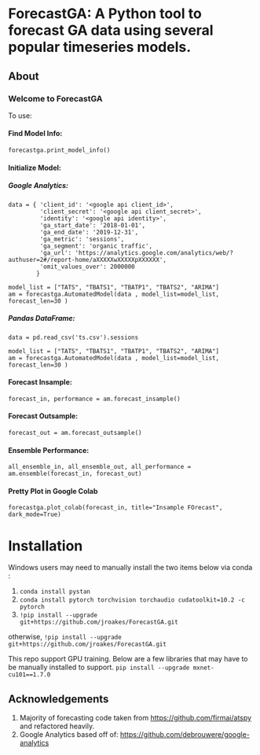 # ForecastGA: A Python tool to forecast GA data using several popular timeseries models.

## About

### Welcome to ForecastGA

To use:

#### Find Model Info:
`forecastga.print_model_info()`

#### Initialize Model:

##### Google Analytics:

```
data = { 'client_id': '<google api client_id>',
         'client_secret': '<google api client_secret>',
         'identity': '<google api identity>',
         'ga_start_date': '2018-01-01',
         'ga_end_date': '2019-12-31',
         'ga_metric': 'sessions',
         'ga_segment': 'organic traffic',
         'ga_url': 'https://analytics.google.com/analytics/web/?authuser=2#/report-home/aXXXXXwXXXXXpXXXXXX',
         'omit_values_over': 2000000
        }

model_list = ["TATS", "TBATS1", "TBATP1", "TBATS2", "ARIMA"]
am = forecastga.AutomatedModel(data , model_list=model_list, forecast_len=30 )
```


##### Pandas DataFrame:

```
data = pd.read_csv('ts.csv').sessions

model_list = ["TATS", "TBATS1", "TBATP1", "TBATS2", "ARIMA"]
am = forecastga.AutomatedModel(data , model_list=model_list, forecast_len=30 )
```


#### Forecast Insample:
`forecast_in, performance = am.forecast_insample()`

#### Forecast Outsample:
`forecast_out = am.forecast_outsample()`

#### Ensemble Performance:
`all_ensemble_in, all_ensemble_out, all_performance = am.ensemble(forecast_in, forecast_out)`

#### Pretty Plot in Google Colab
`forecastga.plot_colab(forecast_in, title="Insample FOrecast", dark_mode=True)`


# Installation
Windows users may need to manually install the two items below via conda :
1. `conda install pystan`
1. `conda install pytorch torchvision torchaudio cudatoolkit=10.2 -c pytorch`
1. `!pip install --upgrade git+https://github.com/jroakes/ForecastGA.git`

otherwise,
`!pip install --upgrade git+https://github.com/jroakes/ForecastGA.git`

This repo support GPU training. Below are a few libraries that may have to be manually installed to support.
`pip install --upgrade mxnet-cu101==1.7.0`


## Acknowledgements

1. Majority of forecasting code taken from https://github.com/firmai/atspy and refactored heavily.
1. Google Analytics based off of: https://github.com/debrouwere/google-analytics
